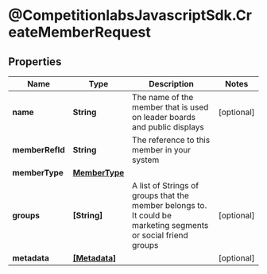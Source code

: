 # @CompetitionlabsJavascriptSdk.CreateMemberRequest

## Properties

Name | Type | Description | Notes
------------ | ------------- | ------------- | -------------
**name** | **String** | The name of the member that is used on leader boards and public displays | [optional] 
**memberRefId** | **String** | The reference to this member in your system | 
**memberType** | [**MemberType**](docs/MemberType.md) |  | 
**groups** | **[String]** | A list of Strings of groups that the member belongs to. It could be marketing segments or social friend groups | [optional] 
**metadata** | [**[Metadata]**](docs/Metadata.md) |  | [optional] 


